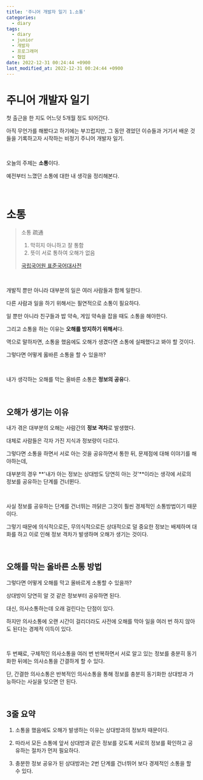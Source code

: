 ```yaml
---
title: '주니어 개발자 일기 1.소통'
categories:
  - diary
tags:
  - diary
  - junior
  - 개발자
  - 프로그래머
  - 협업
date: 2022-12-31 00:24:44 +0900
last_modified_at: 2022-12-31 00:24:44 +0900
---
```


# 주니어 개발자 일기

첫 출근을 한 지도 어느덧 5개월 정도 되어간다.

아직 무언가를 해봤다고 하기에는 부끄럽지만, 그 동안 겪었던 이슈들과 거기서 배운 것들을 기록하고자 시작하는 비정기 주니어 개발자 일기.

<br>

오늘의 주제는 **소통**이다.

예전부터 느꼈던 소통에 대한 내 생각을 정리해본다.

<br>

# 소통

> 소통 疏通
> 1. 막히지 아니하고 잘 통함
> 2. 뜻이 서로 통하여 오해가 없음
>
> [국립국어원 표준국어대사전](https://stdict.korean.go.kr/search/searchView.do)

<br>

개발직 뿐만 아니라 대부분의 일은 여러 사람들과 함께 일한다.

다른 사람과 일을 하기 위해서는 필연적으로 소통이 필요하다.

일 뿐만 아니라 친구들과 밥 약속, 게임 약속을 잡을 때도 소통을 해야한다.

그리고 소통을 하는 이유는 **오해를 방지하기 위해서**다.

역으로 말하자면, 소통을 했음에도 오해가 생겼다면 소통에 실패했다고 봐야 할 것이다.

그렇다면 어떻게 옳바른 소통을 할 수 있을까?

<br>

내가 생각하는 오해를 막는 올바른 소통은 **정보의 공유**다.

<br>

## 오해가 생기는 이유

내가 겪은 대부분의 오해는 사람간의 **정보 격차**로 발생했다.

대체로 사람들은 각자 가진 지식과 정보량이 다르다.

그렇다면 소통을 하면서 서로 아는 것을 공유하면서 통한 뒤, 문제점에 대해 이야기를 해야하는데,

대부분의 경우 **'내가 아는 정보는 상대방도 당연히 아는 것'**이라는 생각에 서로의 정보를 공유하는 단계를 건너뛴다.

<br>

사실 정보를 공유하는 단계를 건너뛰는 까닭은 그것이 훨씬 경제적인 소통방법이기 때문이다.



그렇기 때문에 의식적으로든, 무의식적으로든 상대적으로 덜 중요한 정보는 배제하며 대화를 하고 이로 인해 정보 격차가 발생하며 오해가 생기는 것이다.

<br>

## 오해를 막는 올바른 소통 방법

그렇다면 어떻게 오해를 막고 올바르게 소통할 수 있을까?

상대방이 당연히 알 것 같은 정보부터 공유하면 된다.

대신, 의사소통하는데 오래 걸린다는 단점이 있다.

하지만 의사소통에 오랜 시간이 걸리더라도 사전에 오해를 막아 일을 여러 번 하지 않아도 된다는 경제적 이득이 있다.

<br>

두 번째로, 구체적인 의사소통을 여러 번 반복하면서 서로 알고 있는 정보를 충분히 동기화한 뒤에는 의사소통을 간결하게 할 수 있다.

단, 간결한 의사소통은 반복적인 의사소통을 통해 정보를 충분히 동기화한 상대방과 가능하다는 사실을 잊으면 안 된다.

<br>

## 3줄 요약

1. 소통을 했음에도 오해가 발생하는 이유는 상대방과의 정보차 때문이다.

2. 따라서 모든 소통에 앞서 상대방과 같은 정보를 갖도록 서로의 정보를 확인하고 공유하는 절차가 먼저 필요하다.

3. 충분한 정보 공유가 된 상대방과는 2번 단계를 건너뛰어 보다 경제적인 소통을 할 수 있다.